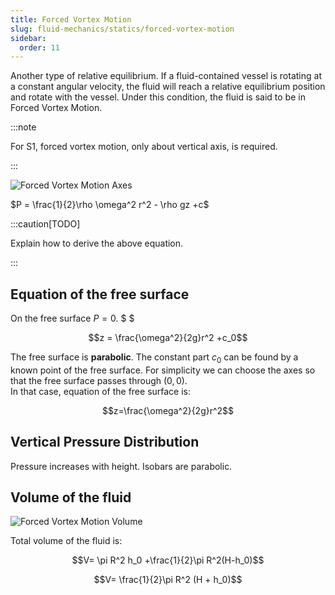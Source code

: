```yaml
---
title: Forced Vortex Motion
slug: fluid-mechanics/statics/forced-vortex-motion
sidebar:
  order: 11
---
```


Another type of relative equilibrium. If a fluid-contained vessel is rotating at
a constant angular velocity, the fluid will reach a relative equilibrium
position and rotate with the vessel. Under this condition, the fluid is said to
be in Forced Vortex Motion.

:::note

For S1, forced vortex motion, only about vertical axis, is required.

:::

![Forced Vortex Motion Axes](/fluids/forced-vortex-motion.jpg)

$P = \frac{1}{2}\rho \omega^2 r^2 - \rho gz +c$

:::caution[TODO]

Explain how to derive the above equation.

:::

## Equation of the free surface

On the free surface $P=0$. $ $

```math
z = \frac{\omega^2}{2g}r^2  +c_0
```

The free surface is **parabolic**. The constant part $c_0$ can be found by a
known point of the free surface. For simplicity we can choose the axes so that
the free surface passes through $(0,0)$.  
In that case, equation of the free surface is:

```math
z=\frac{\omega^2}{2g}r^2
```

## Vertical Pressure Distribution

Pressure increases with height. Isobars are parabolic.

## Volume of the fluid

![Forced Vortex Motion Volume](/fluids/forced-vortex-motion-volume.jpg)

Total volume of the fluid is:

```math
V=
\pi R^2 h_0
+\frac{1}{2}\pi R^2(H-h_0)
```

```math
V=
\frac{1}{2}\pi R^2 (H + h_0)
```
